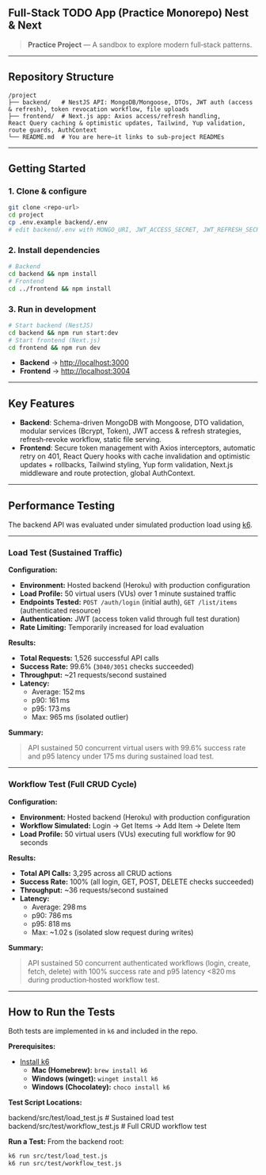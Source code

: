 ## Full-Stack TODO App (Practice Monorepo) Nest & Next

> **Practice Project** — A sandbox to explore modern full‑stack patterns.

---

## Repository Structure

```
/project
├── backend/   # NestJS API: MongoDB/Mongoose, DTOs, JWT auth (access & refresh), token revocation workflow, file uploads
├── frontend/  # Next.js app: Axios access/refresh handling, React Query caching & optimistic updates, Tailwind, Yup validation, route guards, AuthContext
└── README.md  # You are here—it links to sub‑project READMEs
```

---

## Getting Started

### 1. Clone & configure

```bash
git clone <repo-url>
cd project
cp .env.example backend/.env
# edit backend/.env with MONGO_URI, JWT_ACCESS_SECRET, JWT_REFRESH_SECRET, etc.
```

### 2. Install dependencies

```bash
# Backend
cd backend && npm install
# Frontend
cd ../frontend && npm install
```

### 3. Run in development

```bash
# Start backend (NestJS)
cd backend && npm run start:dev
# Start frontend (Next.js)
cd frontend && npm run dev
```

* **Backend** → [http://localhost:3000](http://localhost:3000)
* **Frontend** → [http://localhost:3004](http://localhost:3004)

---

## Key Features

* **Backend**: Schema-driven MongoDB with Mongoose, DTO validation, modular services (Bcrypt, Token), JWT access & refresh strategies, refresh‑revoke workflow, static file serving.
* **Frontend**: Secure token management with Axios interceptors, automatic retry on 401, React Query hooks with cache invalidation and optimistic updates + rollbacks, Tailwind styling, Yup form validation, Next.js middleware and route protection, global AuthContext.

---

## **Performance Testing**

The backend API was evaluated under simulated production load using [k6](https://k6.io/).

---

### **Load Test (Sustained Traffic)**

**Configuration:**
- **Environment:** Hosted backend (Heroku) with production configuration  
- **Load Profile:** 50 virtual users (VUs) over 1 minute sustained traffic  
- **Endpoints Tested:** `POST /auth/login` (initial auth), `GET /list/items` (authenticated resource)  
- **Authentication:** JWT (access token valid through full test duration)  
- **Rate Limiting:** Temporarily increased for load evaluation  

**Results:**
- **Total Requests:** 1,526 successful API calls  
- **Success Rate:** 99.6% (`3040/3051` checks succeeded)  
- **Throughput:** ~21 requests/second sustained  
- **Latency:**  
  - Average: 152 ms  
  - p90: 161 ms  
  - p95: 173 ms  
  - Max: 965 ms (isolated outlier)  

**Summary:**
> API sustained 50 concurrent virtual users with 99.6% success rate and p95 latency under 175 ms during sustained load test.

---

### **Workflow Test (Full CRUD Cycle)**

**Configuration:**
- **Environment:** Hosted backend (Heroku) with production configuration  
- **Workflow Simulated:** Login → Get Items → Add Item → Delete Item  
- **Load Profile:** 50 virtual users (VUs) executing full workflow for 90 seconds  

**Results:**
- **Total API Calls:** 3,295 across all CRUD actions  
- **Success Rate:** 100% (all login, GET, POST, DELETE checks succeeded)  
- **Throughput:** ~36 requests/second sustained  
- **Latency:**  
  - Average: 298 ms  
  - p90: 786 ms  
  - p95: 818 ms  
  - Max: ~1.02 s (isolated slow request during writes)  

**Summary:**
> API sustained 50 concurrent authenticated workflows (login, create, fetch, delete) with 100% success rate and p95 latency <820 ms during production‑hosted workflow test.

---

## **How to Run the Tests**

Both tests are implemented in `k6` and included in the repo.

**Prerequisites:**
- [Install k6](https://k6.io/docs/get-started/installation/)  
  - **Mac (Homebrew):** `brew install k6`  
  - **Windows (winget):** `winget install k6`  
  - **Windows (Chocolatey):** `choco install k6`

**Test Script Locations:**

backend/src/test/load_test.js # Sustained load test
backend/src/test/workflow_test.js # Full CRUD workflow test


**Run a Test:**
From the backend root:
```bash
k6 run src/test/load_test.js
k6 run src/test/workflow_test.js
